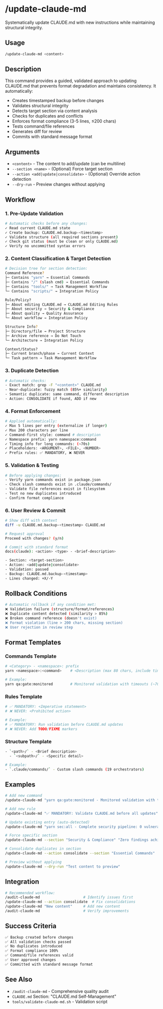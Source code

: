 # /update-claude-md

Systematically update CLAUDE.md with new instructions while maintaining structural integrity.

## Usage

```bash
/update-claude-md <content>
```

## Description

This command provides a guided, validated approach to updating CLAUDE.md that prevents format degradation and maintains consistency. It automatically:

- Creates timestamped backup before changes
- Validates structural integrity
- Detects target section via content analysis
- Checks for duplicates and conflicts
- Enforces format compliance (3-5 lines, ≤200 chars)
- Tests command/file references
- Generates diff for review
- Commits with standard message format

## Arguments

- `<content>` - The content to add/update (can be multiline)
- `--section <name>` - (Optional) Force target section
- `--action <add|update|consolidate>` - (Optional) Override action detection
- `--dry-run` - Preview changes without applying

## Workflow

### 1. Pre-Update Validation

```bash
# Automatic checks before any changes:
✓ Read current CLAUDE.md state
✓ Create backup: CLAUDE.md.backup-<timestamp>
✓ Validate structure (all required sections present)
✓ Check git status (must be clean or only CLAUDE.md)
✓ Verify no uncommitted syntax errors
```

### 2. Content Classification & Target Detection

```bash
# Decision tree for section detection:
Command Reference?
├─ Contains "yarn" → Essential Commands
├─ Contains "/" (slash cmd) → Essential Commands
├─ Contains "tools/" → Task Management Workflow
└─ Contains "scripts/" → Integration Policy

Rule/Policy?
├─ About editing CLAUDE.md → CLAUDE.md Editing Rules
├─ About security → Security & Compliance
├─ About quality → Quality Assurance
└─ About workflow → Integration Policy

Structure Info?
├─ Directory/file → Project Structure
├─ Archive reference → Do Not Touch
└─ Architecture → Integration Policy

Context/Status?
├─ Current branch/phase → Current Context
└─ Task pattern → Task Management Workflow
```

### 3. Duplicate Detection

```bash
# Automatic checks:
- Exact match: grep -F "<content>" CLAUDE.md
- Near-duplicate: fuzzy match (85%+ similarity)
- Semantic duplicate: same command, different description
- Action: CONSOLIDATE if found, ADD if new
```

### 4. Format Enforcement

```bash
# Applied automatically:
✓ Max 5 lines per entry (externalize if longer)
✓ Max 200 characters per line
✓ Command-first style: command # description
✓ Namespace prefix: yarn namespace:command
✓ Timing info for long commands: (~70s)
✓ Placeholders: <ARGUMENT>, <FILE>, <NUMBER>
✓ Prefix rules: ✅ MANDATORY, ❌ NEVER
```

### 5. Validation & Testing

```bash
# Before applying changes:
- Verify yarn commands exist in package.json
- Check slash commands exist in .claude/commands/
- Validate file references exist in filesystem
- Test no new duplicates introduced
- Confirm format compliance
```

### 6. User Review & Commit

```bash
# Show diff with context
diff -u CLAUDE.md.backup-<timestamp> CLAUDE.md

# Request approval
Proceed with changes? (y/n)

# Commit with standard format
docs(claude): <action> <type> - <brief-description>

- Section: <target-section>
- Action: <add|update|consolidate>
- Validation: passed
- Backup: CLAUDE.md.backup-<timestamp>
- Lines changed: +X/-Y
```

## Rollback Conditions

```bash
# Automatic rollback if any condition met:
❌ Validation failure (structure/format/references)
❌ Duplicate content detected (similarity > 85%)
❌ Broken command reference (doesn't exist)
❌ Format violation (line > 200 chars, missing section)
❌ User rejection in review step
```

## Format Templates

### Commands Template
```bash
# <Category> - <namespace>: prefix
yarn <namespace>:<command>    # <Description (max 80 chars, include timing)>

# Example:
yarn qa:gate:monitored        # Monitored validation with timeouts (~70s)
```

### Rules Template
```bash
# ✅ MANDATORY: <Imperative statement>
# ❌ NEVER: <Prohibited action>

# Example:
# ✅ MANDATORY: Run validation before CLAUDE.md updates
# ❌ NEVER: Add TODO/FIXME markers
```

### Structure Template
```bash
- `<path>/` - <Brief description>
  - `<subpath>/` - <Specific detail>

# Example:
- `.claude/commands/` - Custom slash commands (19 orchestrators)
```

## Examples

```bash
# Add new command
/update-claude-md "yarn qa:gate:monitored - Monitored validation with timeouts (~70s)"

# Add new rule
/update-claude-md "✅ MANDATORY: Validate CLAUDE.md before all updates"

# Update existing entry (auto-detected)
/update-claude-md "yarn sec:all - Complete security pipeline: 0 vulnerabilities"

# Force specific section
/update-claude-md --section "Security & Compliance" "Zero findings achieved"

# Consolidate duplicates in section
/update-claude-md --action consolidate --section "Essential Commands"

# Preview without applying
/update-claude-md --dry-run "Test content to preview"
```

## Integration

```bash
# Recommended workflow:
/audit-claude-md                    # Identify issues first
/update-claude-md --action consolidate  # Fix consolidations
/update-claude-md "New content"     # Add new content
/audit-claude-md                    # Verify improvements
```

## Success Criteria

```bash
✅ Backup created before changes
✅ All validation checks passed
✅ No duplicates introduced
✅ Format compliance 100%
✅ Command/file references valid
✅ User approved changes
✅ Committed with standard message format
```

## See Also

- `/audit-claude-md` - Comprehensive quality audit
- `CLAUDE.md` Section: "CLAUDE.md Self-Management"
- `tools/validate-claude-md.sh` - Validation script
